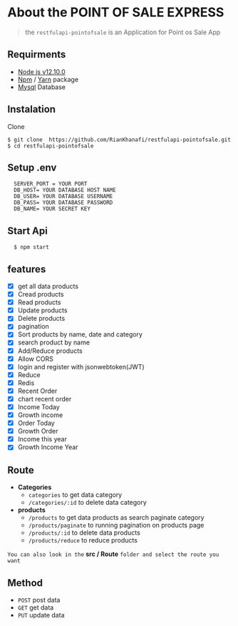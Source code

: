 
# About the POINT OF SALE EXPRESS
> the `restfulapi-pointofsale` is an Application for Point os Sale App

## Requirments
  - [Node js v12.10.0](https://nodejs.org/en/download/)
  - [Npm](https://www.npmjs.com/get-npm) / [Yarn](https://yarnpkg.com/lang/en/docs/install/#windows-stable) package
  - [Mysql](https://www.apachefriends.org/download.html) Database

## Instalation
  Clone
  ```
  $ git clone  https://github.com/RianKhanafi/restfulapi-pointofsale.git
  $ cd restfulapi-pointofsale
  ```
## Setup .env
```
  SERVER_PORT = YOUR PORT
  DB_HOST= YOUR DATABASE HOST NAME
  DB_USER= YOUR DATABASE USERNAME
  DB_PASS= YOUR DATABASE PASSWORD
  DB_NAME= YOUR SECRET KEY
```
## Start Api
```
  $ npm start
```

## features
- [X] get all data products
- [x] Cread products
- [x] Read products
- [x] Update products
- [x] Delete products
- [x] pagination
- [x] Sort products by name, date and category
- [x] search product by name
- [x] Add/Reduce products
- [x] Allow CORS
- [x] login and register with jsonwebtoken(JWT)
- [x] Reduce
- [x] Redis
- [x] Recent Order
- [x] chart recent order
- [x] Income Today
- [x] Growth income
- [x] Order Today
- [x] Growth Order
- [x] Income this year
- [x] Growth Income Year

## Route
- **Categories** 
  - `categories` to get data category 
  - `/categories/:id`  to delete data category 
- **products** 
  - `/products`  to get data products as search paginate category 
  - `/products/paginate` to running pagination on products page
  - `/products/:id` to delete data products
  - `/products/reduce` to reduce products
  
``You can also look in the`` **src / Route** ``folder and select the route you want``
  
## Method
 - `POST` post data
 - `GET` get data
 - `PUT` update data
  
  
